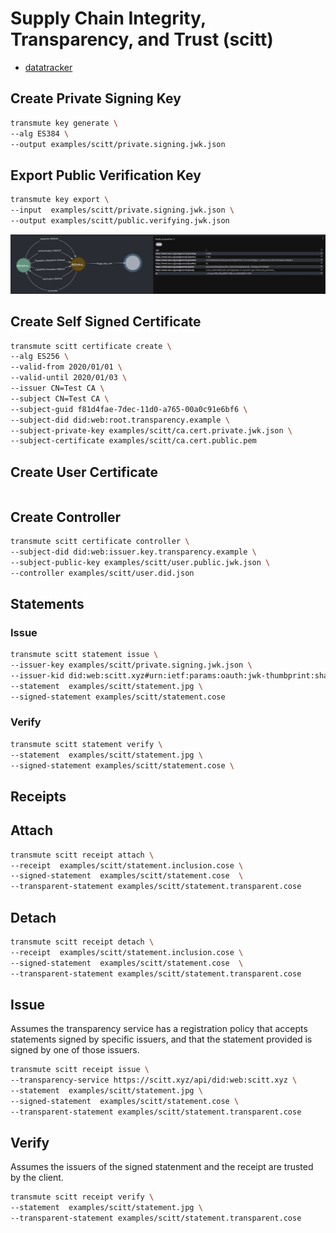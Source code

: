 # Supply Chain Integrity, Transparency, and Trust (scitt)

- [datatracker](https://datatracker.ietf.org/wg/scitt/about/)


## Create Private Signing Key

```sh
transmute key generate \
--alg ES384 \
--output examples/scitt/private.signing.jwk.json
```


## Export Public Verification Key

```sh
transmute key export \
--input  examples/scitt/private.signing.jwk.json \
--output examples/scitt/public.verifying.jwk.json
```

<!--

npm run transmute -- graph \
--env '.env' \
--input  'examples/scitt/public.verifying.jwk.json'

-->

<img src="./public.verifying.jwk.png" />

## Create Self Signed Certificate

<!--

npm run transmute -- scitt certificate create \
--alg ES256 \
--issuer CN=Test CA \
--subject CN=Test CA \
--valid-from 2020/01/01 \
--valid-until 2020/01/03 \
--subject-guid f81d4fae-7dec-11d0-a765-00a0c91e6bf6 \
--subject-did did:web:root.transparency.example \
--subject-private-key examples/scitt/ca.cert.private.jwk.json \
--subject-certificate examples/scitt/ca.cert.public.pem

-->

```sh
transmute scitt certificate create \
--alg ES256 \
--valid-from 2020/01/01 \
--valid-until 2020/01/03 \
--issuer CN=Test CA \
--subject CN=Test CA \
--subject-guid f81d4fae-7dec-11d0-a765-00a0c91e6bf6 \
--subject-did did:web:root.transparency.example \
--subject-private-key examples/scitt/ca.cert.private.jwk.json \
--subject-certificate examples/scitt/ca.cert.public.pem
```

## Create User Certificate

<!--

npm run transmute -- scitt certificate create \
--alg ES256 \
--valid-from 2020/01/01 \
--valid-until 2020/01/03 \
--issuer-private-key examples/scitt/ca.cert.private.jwk.json \
--issuer-certificate examples/scitt/ca.cert.public.pem \
--subject CN=Test CA \
--subject-did did:web:issuer.key.transparency.example \
--subject-private-key examples/scitt/user.private.jwk.json \
--subject-public-key examples/scitt/user.public.jwk.json \
--subject-certificate examples/scitt/user.cert.public.pem

-->

```sh
```

## Create Controller

<!--

npm run transmute -- scitt certificate controller \
--subject-did did:web:issuer.key.transparency.example \
--subject-public-key examples/scitt/user.public.jwk.json \
--controller examples/scitt/user.did.json

-->

```sh
transmute scitt certificate controller \
--subject-did did:web:issuer.key.transparency.example \
--subject-public-key examples/scitt/user.public.jwk.json \
--controller examples/scitt/user.did.json
```

## Statements

<!-- 
```sh
npm run build;

npm run transmute -- scitt statement issue \
--issuer-kid did:web:scitt.xyz#urn:ietf:params:oauth:jwk-thumbprint:sha-256:gP8lW7iRNl2u0oE99RtuAQ7hnpWQIfEF8f0n_tK_ch8 \
--issuer-key examples/scitt/private.signing.jwk.json \
--statement  examples/scitt/statement.jpg \
--signed-statement examples/scitt/statement.cose

npm run transmute -- scitt statement verify \
--did-resolver https://transmute.id/api \
--statement  examples/scitt/statement.jpg \
--signed-statement examples/scitt/statement.cose \
--output examples/scitt/statement.cose.verified.json

```
-->

### Issue 

```sh
transmute scitt statement issue \
--issuer-key examples/scitt/private.signing.jwk.json \
--issuer-kid did:web:scitt.xyz#urn:ietf:params:oauth:jwk-thumbprint:sha-256:gP8lW7iRNl2u0oE99RtuAQ7hnpWQIfEF8f0n_tK_ch8 \
--statement  examples/scitt/statement.jpg \
--signed-statement examples/scitt/statement.cose
```

### Verify

```sh
transmute scitt statement verify \
--statement  examples/scitt/statement.jpg \
--signed-statement examples/scitt/statement.cose \
```

## Receipts

<!-- 
```sh
npm run build;

npm run transmute -- scitt receipt attach \
--signed-statement  examples/scitt/statement.cose \
--receipt  examples/scitt/statement.inclusion.cose \
--transparent-statement examples/scitt/statement.transparent.cose

npm run transmute -- scitt receipt detach \
--signed-statement  examples/scitt/statement.cose \
--receipt  examples/scitt/statement.inclusion.cose \
--transparent-statement examples/scitt/statement.transparent.cose

npm run transmute -- scitt receipt issue \
--transparency-service https://scitt.xyz/api/did:web:scitt.xyz \
--statement  examples/scitt/statement.jpg \
--signed-statement  examples/scitt/statement.cose \
--transparent-statement examples/scitt/statement.transparent.cose

npm run transmute -- scitt receipt verify \
--statement  examples/scitt/statement.jpg \
--transparent-statement examples/scitt/statement.transparent.cose
```
-->

## Attach

```sh
transmute scitt receipt attach \
--receipt  examples/scitt/statement.inclusion.cose \
--signed-statement  examples/scitt/statement.cose  \
--transparent-statement examples/scitt/statement.transparent.cose
```

## Detach

```sh
transmute scitt receipt detach \
--receipt  examples/scitt/statement.inclusion.cose \
--signed-statement  examples/scitt/statement.cose  \
--transparent-statement examples/scitt/statement.transparent.cose
```

## Issue

Assumes the transparency service has a registration policy that accepts statements signed by specific issuers, and that the statement provided is signed by one of those issuers.

```sh
transmute scitt receipt issue \
--transparency-service https://scitt.xyz/api/did:web:scitt.xyz \
--statement  examples/scitt/statement.jpg \
--signed-statement  examples/scitt/statement.cose \
--transparent-statement examples/scitt/statement.transparent.cose
```

## Verify

Assumes the issuers of the signed statenment and the receipt are trusted by the client.

```sh
transmute scitt receipt verify \
--statement  examples/scitt/statement.jpg \
--transparent-statement examples/scitt/statement.transparent.cose
```